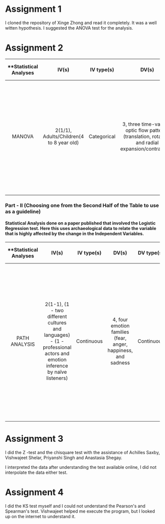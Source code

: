 # Assignment 1

I cloned the repository of Xinge Zhong and read it completely.
It was a well witten hypothesis. I suggested the ANOVA test for the analysis.

# Assignment 2

| **Statistical Analyses	|  IV(s)  |  IV type(s) |  DV(s)  |  DV type(s)  |  Control Var | Control Var type  | Question to be answered | _H0_ | _Ha_ |alpha | link to paper **| 
|:-------------:|:-------------:|:-------------:|:-------------:|:-------------:|:-------------:|:-------------: |:------------------:|:---------:|:-----------:|:-----------:|:----------:|
MANOVA	| 2(1/1), Adults/Children(4 to 8 year old) | Categorical | 3, three time-varying optic flow patterns (translation, rotation, and radial expansion/contraction)| Continuous | Not Applicable here (N/A) | NIL (N/A) | 	Structured patterns of global visual motion called optic flow provide crucial information about an observer's speed and direction of self-motion and about the geometry of the environment | Neither Children nor Adults show widespread responses to modulations of motion coherence at the second harmonic that are not selective for pattern or speed  | Both children and adults show widespread responses to modulations of motion coherence at the second harmonic that are not selective for pattern or speed | 0.05 | [Children's Brain Responses to Optic Flow Vary by Pattern Type and Motion Speed](http://journals.plos.org/plosone/article?id=10.1371/journal.pone.0157911) |
  |||||||||


### Part - II (Choosing one from the Second Half of the Table to use as a guideline)

#### Statistical Analysis done on a paper published that involved the Logistic Regression test. Here this uses archaeological data to relate the variable that is highly affected by the change in the Independent Variables.

| **Statistical Analyses	|  IV(s)  |  IV type(s) |  DV(s)  |  DV type(s)  |  Control Var | Control Var type  | Theory being stated | Question to be answered | _H0_ | _Ha_ |alpha | link to paper **| 
|:----------:|:----------:|:------------:|:-------------:|:-------------:|:------------:|:--------------:|:------------------:|:-------------:|:---------:|:---------:|:---------:|:---------:|
PATH ANALYSIS	| 2(1-1), (1 - two different cultures and languages) - (1 - professional actors and emotion inference by naïve listeners) | Continuous | 4, four emotion families (fear, anger, happiness, and sadness | Continuous | N/A Here (NIL) | N/A Here (0) | Use a comprehensive path model of vocal emotion communication, encompassing encoding, transmission, and decoding processes, to empirically model data sets on emotion expression and recognition | The statistical models generated show that more sophisticated acoustic parameters need to be developed to explain the distal underpinnings of subjective voice quality percepts that account for much of the variance in emotion inference, in particular voice instability and roughness| Does not confirm the central role of arousal in vocal emotion | Confirm the central role of arousal in vocal emotion communication, the utility of applying an extended path modeling framework is demonstrated by the identification of unique combinations of distal cues and proximal percepts carrying information about specific emotion families, independent of arousal | 0.02 | [Path Models of Vocal Emotion Communication](http://journals.plos.org/plosone/article?id=10.1371/journal.pone.0136675) |
  |||||||||
  
# Assignment 3

I did the Z -test and the chisquare test with the assistance of Achilles Saxby, Vishwajeet Shelar, Priyanshi Singh and Anastasia Shegay.

I interpreted the data after understanding the test available online, I did not interpolate the data either test.

# Assignment 4

I did the KS test myself and I could not understand the Pearson's and Spearman's test.
Vishwajeet helped me execute the program, but I looked up on the internet to understand it.
